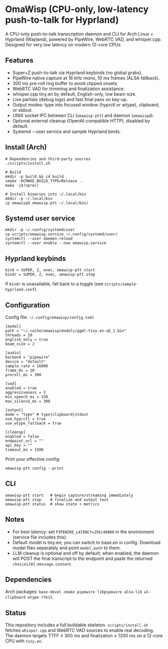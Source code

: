 # OmaWisp (CPU-only, low-latency push-to-talk for Hyprland)

A CPU-only push-to-talk transcription daemon and CLI for Arch Linux + Hyprland (Wayland), powered by PipeWire, WebRTC VAD, and whisper.cpp. Designed for very low latency on modern 12-core CPUs.

## Features
- Super+Z push-to-talk via Hyprland keybinds (no global grabs).
- PipeWire native capture at 16 kHz mono, 10 ms frames (ALSA fallback).
- 300 ms pre-roll ring buffer to avoid clipped onsets.
- WebRTC VAD for trimming and finalization assistance.
- whisper.cpp tiny.en by default, English-only, low beam size.
- Live partials (debug logs) and fast final pass on key-up.
- Output modes: type into focused window (hyprctl or wtype), clipboard, or stdout.
- UNIX socket IPC between CLI (`omawisp-ptt`) and daemon (`omawispd`).
- Optional external cleanup (OpenAI-compatible HTTP), disabled by default.
- Systemd --user service and sample Hyprland binds.

## Install (Arch)
```
# Dependencies and third-party sources
./scripts/install.sh

# Build
mkdir -p build && cd build
cmake -DCMAKE_BUILD_TYPE=Release ..
make -j$(nproc)

# Install binaries into ~/.local/bin
mkdir -p ~/.local/bin
cp omawispd omawisp-ptt ~/.local/bin/
```

## Systemd user service
```
mkdir -p ~/.config/systemd/user
cp scripts/omawisp.service ~/.config/systemd/user/
systemctl --user daemon-reload
systemctl --user enable --now omawisp.service
```

## Hyprland keybinds
```
bind = SUPER, Z, exec, omawisp-ptt start
bindr = SUPER, Z, exec, omawisp-ptt stop
```
If `bindr` is unavailable, fall back to a toggle (see `scripts/sample-hyprland.conf`).

## Configuration
Config file: `~/.config/omawisp/config.toml`

```
[model]
path = "~/.cache/omawisp/models/ggml-tiny.en-q5_1.bin"
threads = 10
english_only = true
beam_size = 2

[audio]
backend = "pipewire"
device = "default"
sample_rate = 16000
frame_ms = 10
preroll_ms = 300

[vad]
enabled = true
aggressiveness = 2
min_speech_ms = 150
max_silence_ms = 300

[output]
mode = "type" # type|clipboard|stdout
use_hyprctl = true
use_wtype_fallback = true

[cleanup]
enabled = false
endpoint_url = ""
api_key = ""
timeout_ms = 1500
```
Print your effective config:
```
omawisp-ptt config --print
```

## CLI
```
omawisp-ptt start   # begin capture/streaming immediately
omawisp-ptt stop    # finalize and output text
omawisp-ptt status  # show state + metrics
```

## Notes
- For best latency: set `PIPEWIRE_LATENCY=256/48000` in the environment (service file includes this).
- Default model is tiny.en; you can switch to base.en in config. Download model files separately and point `model.path` to them.
- LLM cleanup is optional and off by default; when enabled, the daemon will POST the final transcript to the endpoint and paste the returned `choices[0].message.content`.

## Dependencies
Arch packages: `base-devel cmake pipewire libpipewire alsa-lib wl-clipboard wtype rtkit`.

## Status
This repository includes a full buildable skeleton. `scripts/install.sh` fetches `whisper.cpp` and WebRTC VAD sources to enable real decoding. The daemon targets TTFF ≤ 300 ms and finalization ≤ 1200 ms on a 12-core CPU with `tiny.en`.

